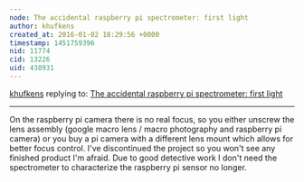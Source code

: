 ```yaml
---
node: The accidental raspberry pi spectrometer: first light
author: khufkens
created_at: 2016-01-02 18:29:56 +0000
timestamp: 1451759396
nid: 11774
cid: 13226
uid: 438931
---
```




[khufkens](../profile/khufkens) replying to: [The accidental raspberry pi spectrometer: first light](../notes/khufkens/04-29-2015/the-accidental-raspberry-pi-spectrometer-first-light)

----
On the raspberry pi camera there is no real focus, so you either unscrew the lens assembly (google macro lens / macro photography and raspberry pi camera) or you buy a pi camera with a different lens mount which allows for better focus control. I've discontinued the project so you won't see any finished product I'm afraid. Due to good detective work I don't need the spectrometer to characterize the raspberry pi sensor no longer.